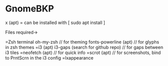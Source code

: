 # GnomeBKP
x (apt) = can be installed with [ sudo apt install <x> ] 

Files required->

=Zsh terminal
	oh-my-zsh // for theming
	fonts-powerline (apt) // for glyphs in zsh themes
=i3 (apt)
	i3-gaps (search for github repo) // for gaps between i3 tiles
=neofetch (apt) // for quick info
=scrot (apt) // for screenshots, bind to PrntScrn in the i3 config
=lxappearance

